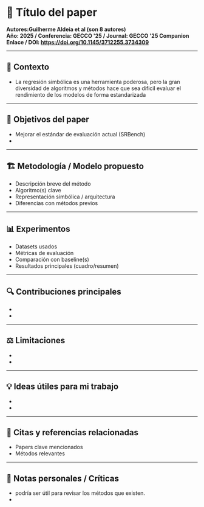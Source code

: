 # 📄 Título del paper
**Autores:Guilherme Aldeia et al (son 8 autores)**  
**Año: 2025 / Conferencia: GECCO '25 / Journal: GECCO '25 Companion**  
**Enlace / DOI: https://doi.org/10.1145/3712255.3734309**  

---

## 🧩 Contexto
- La regresión simbólica es una herramienta poderosa, pero la gran diversidad de algoritmos y métodos hace que sea dificil evaluar el rendimiento de los modelos de forma estandarizada

---

## 🎯 Objetivos del paper
-  Mejorar el estándar de evaluación actual (SRBench)
-  

---

## 🏗️ Metodología / Modelo propuesto
- Descripción breve del método
- Algoritmo(s) clave
- Representación simbólica / arquitectura
- Diferencias con métodos previos

---

## 📊 Experimentos
- Datasets usados
- Métricas de evaluación
- Comparación con baseline(s)
- Resultados principales (cuadro/resumen)

---

## 🔍 Contribuciones principales
-  
-  

---

## ⚖️ Limitaciones
-  
-  

---

## 💡 Ideas útiles para mi trabajo
-  
-  

---

## 📌 Citas y referencias relacionadas
- Papers clave mencionados
- Métodos relevantes

---

## 📝 Notas personales / Críticas
-  podría ser útil para revisar los métodos que existen.
-  
